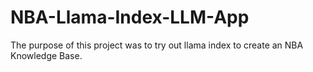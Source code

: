 # NBA-Llama-Index-LLM-App
The purpose of this project was to try out llama index to create an NBA Knowledge Base.

